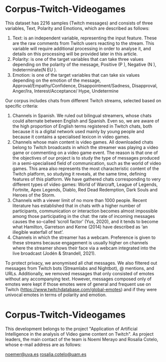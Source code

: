 # Corpus-Twitch-Videogames

This dataset has 2216 samples (Twitch messages) and consists of three variables, Text, Polarity and Emotions, which are described as follows:

1. Text: is an independent variable, representing the input feature. These are the raw comments from Twitch users reacting to the stream. This variable will require additional processing in order to analyse it, and details on this processing will be provided later in this article.
2. Polarity: is one of the target variables that can take three values depending on the polarity of the message, Positive (P ), Negative (N ), Indeterminate(N EU ).
3. Emotion: is one of the target variables that can take six values depending on the emotion of the message, Approval/Empathy/Confidence, Disappointment/Sadness, Disapproval, Anger/Ira, Interest/Acceptance/ Hype, Undetermine

Our corpus includes chats from different Twitch streams, selected based on specific criteria:

1. Channels in Spanish. We ruled out bilingual streamers, whose chats could alternate between English and Spanish. Even so, we are aware of the high proportion of English terms registered in Twitch chats, both because it is a digital network used mainly by young people and because it contains a specialised lexicon in video games.
2. Channels whose main content is video games. All downloaded chats belong to Twitch broadcasts in which the streamer was playing a video game or commenting on a video game event. The reason is that one of the objectives of our project is to study the type of messages produced in a semi-specialised field of communication, such as the world of video games. This area also represents the most characteristic content of the Twitch platform, so studying it reveals, at the same time, defining features of this platform. We have gathered chats corresponding to very different types of video games: World of Warcraft, League of Legends, Fortnite, Apex Legends, Diablo, Red Dead Redemption, Dark Souls and Heroes of the Storm.
3. Channels with a viewer limit of no more than 1000 people. Recent literature has established that in chats with a higher number of participants, communication or interaction becomes almost impossible among those participating in the chat: the rate of incoming messages causes the so-called ‘scroll factor’ (Yus, 2020), and it tends to become what Hamilton, Garretson and Kerne (2014) have described as ‘an illegible waterfall of text’.
4. Channels in which the streamer has a webcam. Preference is given to these streams because engagement is usually higher on channels where the streamer shows their face via a webcam integrated into the live broadcast (Jodén & Strandell, 2021). 

To protect privacy, we anonymised all chat messages. We also filtered out messages from Twitch bots (Streamlabs and Nightbot), @ mentions, and URLs. 
Additionally, we removed messages that only consisted of emotes without any accompanying text. However, messages composed only of emotes were kept if those emotes were of general and frequent use on Twitch (https://www.twitchdatabase.com/global-emotes) and if they were univocal emotes in terms of polarity and emotion.

# Corpus-Twitch-Videogames

This development belongs to the project "Application of Artificial Intelligence in the analysis of Video game content on Twitch". As project leaders, the main contact of the team is Noemí Merayo and Rosalía Cotelo, whose e-mail address are as follows:

noemer@uva.es
rosalia.cotelo@uam.es


